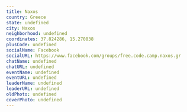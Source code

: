 ```yaml
---
title: Naxos
country: Greece
state: undefined
city: Naxos
neighborhood: undefined
coordinates: 37.824286, 15.270838
plusCode: undefined
socialName: Facebook
socialURL: https://www.facebook.com/groups/free.code.camp.naxos.gr
chatName: undefined
chatURL: undefined
eventName: undefined
eventURL: undefined
leaderName: undefined
leaderURL: undefined
oldPhoto: undefined
coverPhoto: undefined
---
```

